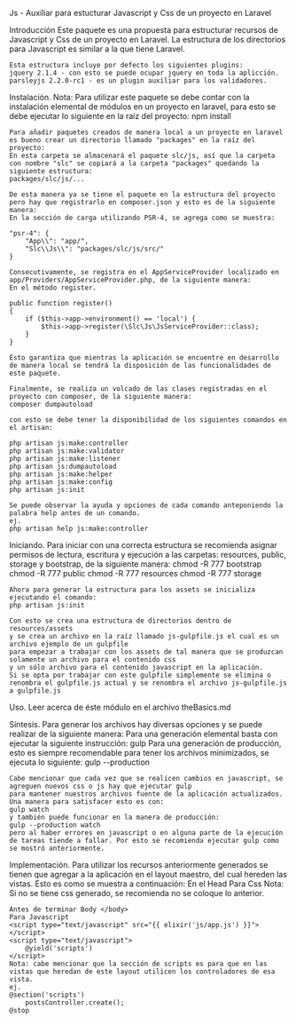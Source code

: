 Js - Auxiliar para estucturar Javascript y Css de un proyecto en Laravel

Introducción
	Este paquete es una propuesta para estructurar recursos de Javascript y Css de un proyecto en Laravel.
	La estructura de los directorios para Javascript es similar a la que tiene Laravel.

	Esta estructura incluye por defecto los siguientes plugins:
	jquery 2.1.4 - con esto se puede ocupar jquery en toda la aplicción.
	parsleyjs 2.2.0-rc1 - es un plugin auxiliar para los validadores.

Instalación.
	Nota: Para utilizar este paquete se debe contar con la instalación elemental de módulos en un proyecto en laravel, para esto se debe ejecutar lo siguiente en la raíz del proyecto:
			npm install

	Para añadir paquetes creados de manera local a un proyecto en laravel es bueno crear un directorio llamado "packages" en la raíz del proyecto:
	En esta carpeta se almacenará el paquete slc/js, así que la carpeta con nombre "slc" se copiará a la carpeta "packages" quedando la siguiente estructura:
	packages/slc/js/...

	De esta manera ya se tiene el paquete en la estructura del proyecto pero hay que registrarlo en composer.json y esto es de la siguiente manera:
	En la sección de carga utilizando PSR-4, se agrega como se muestra:

	"psr-4": {
	    "App\\": "app/",
	    "Slc\\Js\\": "packages/slc/js/src/"
	}

	Consecutivamente, se registra en el AppServiceProvider localizado en app/Providers/AppServiceProvider.php, de la siguiente manera:
	En el método register.

	public function register()
	{
	    if ($this->app->environment() == 'local') {
	        $this->app->register(\Slc\Js\JsServiceProvider::class);
	    }
	}

	Esto garantiza que mientras la aplicación se encuentre en desarrollo de manera local se tendrá la disposición de las funcionalidades de este paquete.

	Finalmente, se realiza un volcado de las clases registradas en el proyecto con composer, de la siguiente manera:
	composer dumpautoload

	con esto se debe tener la disponibilidad de los siguientes comandos en el artisan:

	php artisan js:make:controller
	php artisan js:make:validator
	php artisan js:make:listener
	php artisan js:dumpautoload
	php artisan js:make:helper
	php artisan js:make:config
	php artisan js:init

	Se puede observar la ayuda y opciones de cada comando anteponiendo la palabra help antes de un comando.
	ej.
	php artisan help js:make:controller

Iniciando.
	Para iniciar con una correcta estructura se recomienda asignar permisos de lectura, escritura y ejecución a las carpetas: resources, public, storage y  bootstrap, de la siguiente manera:
	chmod -R 777 bootstrap
	chmod -R 777 public
	chmod -R 777 resources
	chmod -R 777 storage

	Ahora para generar la estructura para los assets se inicializa ejecutando el comando:
	php artisan js:init

	Con esto se crea una estructura de directorios dentro de resources/assets
	y se crea un archivo en la raíz llamado js-gulpfile.js el cual es un archivo ejemplo de un gulpfile 
	para empezar a trabajar con los assets de tal manera que se produzcan solamente un archivo para el contenido css
	y un sólo archivo para el contenido javascript en la aplicación.
	Si se opta por trabajar con este gulpfile simplemente se elimina o renombra el gulpfile.js actual y se renombra el archivo js-gulpfile.js a gulpfile.js

Uso.
	Leer acerca de éste módulo en el archivo theBasics.md

Síntesis.
	Para generar los archivos hay diversas opciones y se puede realizar de la siguiente manera:
	Para una generación elemental basta con ejecutar la siguiente instrucción:
	gulp
	Para una generación de producción, esto es siempre recomendable para tener los archivos minimizados, se ejecuta lo siguiente:
	gulp --production

	Cabe mencionar que cada vez que se realicen cambios en javascript, se agreguen nuevos css o js hay que ejecutar gulp
	para mantener nuestros archivos fuente de la aplicación actualizados.
	Una manera para satisfacer esto es con:
	gulp watch
	y también puede funcionar en la manera de producción:
	gulp --production watch
	pero al haber errores en javascript o en alguna parte de la ejecución de tareas tiende a fallar. Por esto se recomienda ejecutar gulp como se mostró anteriormente.

Implementación.
	Para utilizar los recursos anteriormente generados se tienen que agregar a la aplicación en el layout maestro, del cual hereden las vistas.
	Esto es como se muestra a continuación:
	En el Head
	Para Css
	<link rel="stylesheet" type="text/css" href="{{ elixir('css/style.css') }}">
	Nota: Si no se tiene css generado, se recomienda no se coloque lo anterior.

	Antes de terminar Body </body>
	Para Javascript
	<script type="text/javascript" src="{{ elixir('js/app.js') }}"></script>
	<script type="text/javascript">
		@yield('scripts')
	</script>
	Nota: cabe mencionar que la sección de scripts es para que en las vistas que heredan de este layout utilicen los controladores de esa vista.
	ej.
	@section('scripts')
		postsController.create();
	@stop
